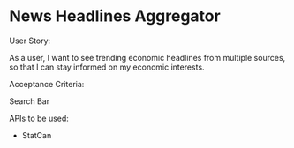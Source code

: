 # News Headlines Aggregator

User Story:

As a user, I want to see trending economic headlines from multiple sources, so that I can stay informed on my economic interests.

Acceptance Criteria:

Search Bar


APIs to be used:
- StatCan

